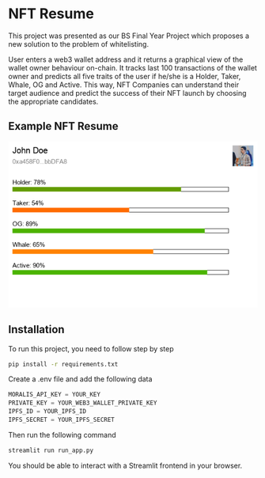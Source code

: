 # NFT Resume

This project was presented as our BS Final Year Project which proposes a new solution to the problem of whitelisting. 

User enters a web3 wallet address and it returns a graphical view of the wallet owner behaviour on-chain. It tracks last 100 transactions of the wallet owner and predicts all five traits of the user if he/she is a Holder, Taker, Whale, OG and Active. This way, NFT Companies can understand their target audience and predict the success of their NFT launch by choosing the appropriate candidates.

## Example NFT Resume
![Example of generated NFT Resume Card](assets/images/output_card.png)

## Installation
To run this project, you need to follow step by step

```bash
pip install -r requirements.txt
```

Create a .env file and add the following data

```python
MORALIS_API_KEY = YOUR_KEY
PRIVATE_KEY = YOUR_WEB3_WALLET_PRIVATE_KEY
IPFS_ID = YOUR_IPFS_ID
IPFS_SECRET = YOUR_IPFS_SECRET
```

Then run the following command
```bash
streamlit run run_app.py
```

You should be able to interact with a Streamlit frontend in your browser.